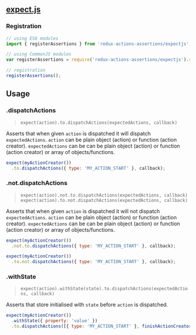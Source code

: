## [expect.js](https://github.com/Automattic/expect.js)

### Registration

```js
// using ES6 modules
import { registerAssertions } from 'redux-actions-assertions/expectjs';

// using CommonJS modules
var registerAssertions = require('redux-actions-assertions/expectjs').registerAssertions;

// registration
registerAssertions();
```

## Usage

### .dispatchActions

> `expect(action).to.dispatchActions(expectedActions, callback)`

Asserts that when given `action` is dispatched it will dispatch `expectedActions`. `action` can be plain object (action) or function (action creator). `expectedActions` can be can be plain object (action) or function (action creator) or array of objects/functions.

```js
expect(myActionCreator())
  .to.dispatchActions({ type: 'MY_ACTION_START' }, callback);
```

### .not.dispatchActions

> `expect(action).not.to.dispatchActions(expectedActions, callback)`
> `expect(action).to.not.dispatchActions(expectedActions, callback)`

Asserts that when given `action` is dispatched it will not dispatch `expectedActions`. `action` can be plain object (action) or function (action creator). `expectedActions` can be can be plain object (action) or function (action creator) or array of objects/functions.

```js
expect(myActionCreator())
  .not.to.dispatchActions({ type: 'MY_ACTION_START' }, callback);

expect(myActionCreator())
  .to.not.dispatchActions({ type: 'MY_ACTION_START' }, callback);
```

### .withState

> `expect(action).withState(state).to.dispatchActions(expectedActions, callback)`

Asserts that store initialised with `state` before `action` is dispatched.

```js
expect(myActionCreator())
  .withState({ property: 'value' })
  .to.dispatchActions([{ type: 'MY_ACTION_START' }, finishActionCreator()], callback);
```
